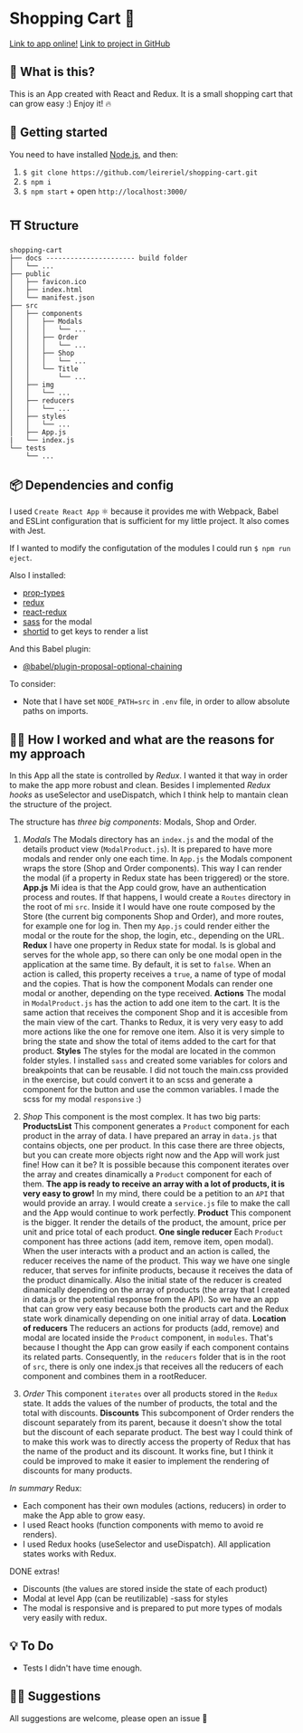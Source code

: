 # Shopping Cart 🛒

[Link to app online!](https://leireriel.github.io/shopping-cart/)
[Link to project in GitHub](https://github.com/leireriel/shopping-cart)

## 👀 What is this?

This is an App created with React and Redux.
It is a small shopping cart that can grow easy :)
Enjoy it! 🔥

## 🔧 Getting started

You need to have installed [Node.js](https://nodejs.org/), and then:

1. `$ git clone https://github.com/leireriel/shopping-cart.git`
2. `$ npm i`
3. `$ npm start` + open `http://localhost:3000/`

## ⛩️ Structure

```
shopping-cart
├── docs ---------------------- build folder
│   └── ...
├── public
│   ├── favicon.ico
│   ├── index.html
│   └── manifest.json
├── src
│   ├── components
│   │   ├── Modals
│   │   │   └── ...
│   │   ├── Order
│   │   │   └── ...
│   │   ├── Shop
│   │   │   └── ...
│   │   └── Title
│   │       └── ...
│   ├── img
│   │   └── ...
│   ├── reducers
│   │   └── ...
│   ├── styles
│   │   └── ...
│   ├── App.js
|   └── index.js
└── tests
    └── ...
```

## 📦 Dependencies and config

I used `Create React App` ⚛ because it provides me with Webpack, Babel and ESLint configuration that is sufficient for my little project. It also comes with Jest.

If I wanted to modify the configutation of the modules I could run `$ npm run eject`.

Also I installed:
* [prop-types](https://www.npmjs.com/package/prop-types)
* [redux](https://www.npmjs.com/package/redux)
* [react-redux](https://www.npmjs.com/package/react-redux)
* [sass](https://www.npmjs.com/package/sass) for the modal
* [shortid](https://www.npmjs.com/package/shortid) to get keys to render a list

And this Babel plugin:
* [@babel/plugin-proposal-optional-chaining](https://babeljs.io/docs/en/babel-plugin-proposal-optional-chaining)

To consider:
* Note that I have set `NODE_PATH=src` in `.env` file, in order to allow absolute paths on imports.

## 👩‍💻 How I worked and what are the reasons for my approach

In this App all the state is controlled by *Redux*. I wanted it that way in order to make the app more robust and clean. Besides I implemented *Redux hooks* as useSelector and useDispatch, which I think help to mantain clean the structure of the project.

The structure has *three big components*: Modals, Shop and Order.

1. *Modals*
The Modals directory has an `index.js` and the modal of the details product view (`ModalProduct.js`). It is prepared to have more modals and render only one each time. In `App.js` the Modals component wraps the store (Shop and Order components). This way I can render the modal (if a property in Redux state has been triggered) or the store.
**App.js**
Mi idea is that the App could grow, have an authentication process and routes. If that happens, I would create a `Routes` directory in the root of mi `src`. Inside it I would have one route composed by the Store (the current big components Shop and Order), and more routes, for example one for log in.
Then my `App.js` could render either the modal or the route for the shop, the login, etc., depending on the URL.
**Redux**
I have one property in Redux state for modal. Is is global and serves for the whole app, so there can only be one modal open in the application at the same time. By default, it is set to `false`. When an action is called, this property receives a `true`, a name of type of modal and the copies. That is how the component Modals can render one modal or another, depending on the type received.
**Actions**
The modal in `ModalProduct.js` has the action to add one item to the cart. It is the same action that receives the component Shop and it is accesible from the main view of the cart. Thanks to Redux, it is very very easy to add more actions like the one for remove one item. Also it is very simple to bring the state and show the total of items added to the cart for that product.
**Styles**
The styles for the modal are located in the common folder styles. I installed `sass` and created some variables for colors and breakpoints that can be reusable. I did not touch the main.css provided in the exercise, but could convert it to an scss and generate a component for the button and use the common variables.
I made the scss for my modal `responsive` :)

2. *Shop*
This component is the most complex. It has two big parts:
**ProductsList**
This component generates a `Product` component for each product in the array of data. I have prepared an array in `data.js` that contains objects, one per product. In this case there are three objects, but you can create more objects right now and the App will work just fine! How can it be? It is possible because this component iterates over the array and creates dinamically a `Product` component for each of them.
**The app is ready to receive an array with a lot of products, it is very easy to grow!**
In my mind, there could be a petition to an `API` that would provide an array. I would create a `service.js` file to make the call and the App would continue to work perfectly.
**Product**
This component is the bigger. It render the details of the product, the amount, price per unit and price total of each product.
**One single reducer**
Each `Product` component has three actions (add item, remove item, open modal). When the user interacts with a product and an action is called, the reducer receives the name of the product. This way we have one single reducer, that serves for infinite products, because it receives the data of the product dinamically. Also the initial state of the reducer is created dinamically depending on the array of products (the array that I created in data.js or the potential response from the API).
So we have an app that can grow very easy because both the products cart and the Redux state work dinamically depending on one initial array of data.
**Location of reducers**
The reducers an actions for products (add, remove) and modal are located inside the `Product` component, in `modules`. That's because I thought the App can grow easily if each component contains its related parts.
Consequently, in the `reducers` folder that is in the root of `src`, there is only one index.js that receives all the reducers of each component and combines them in a rootReducer.

3. *Order*
This component `iterates` over all products stored in the `Redux` state. It adds the values of the number of products, the total and the total with discounts.
**Discounts**
This subcomponent of Order renders the discount separately from its parent, because it doesn't show the total but the discount of each separate product.
The best way I could think of to make this work was to directly access the property of Redux that has the name of the product and its discount. It works fine, but I think it could be improved to make it easier to implement the rendering of discounts for many products.

*In summary*
Redux:
* Each component has their own modules (actions, reducers) in order to make the App able to grow easy.
* I used React hooks (function components with memo to avoid re renders).
* I used Redux hooks (useSelector and useDispatch). All application states works with Redux.

DONE extras!
* Discounts (the values are stored inside the state of each product)
* Modal at level App (can be reutilizable) -sass for styles
* The modal is responsive and is prepared to put more types of modals very easily with redux.

## 💡 To Do

* Tests
I didn't have time enough.

## 🤜🤛 Suggestions

All suggestions are welcome, please open an issue 💜
